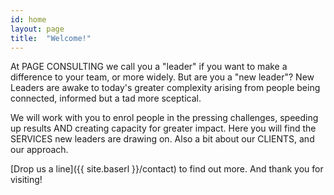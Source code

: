 ```yaml
---
id: home
layout: page
title:  "Welcome!"
---
```


At PAGE CONSULTING we call you a "leader" if you want to make a difference to your team, or more widely. But are you a "new leader"? New Leaders are awake to today's greater complexity arising from people being connected, informed but a tad more sceptical. 

We will work with you to enrol people in the pressing challenges, speeding up results AND creating capacity for greater impact. Here you will find the SERVICES new leaders are drawing on. Also a bit about our CLIENTS, and our approach. 

[Drop us a line]({{ site.baserl }}/contact) to find out more. And thank you for visiting! 


